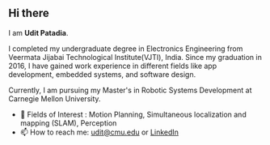 ## Hi there

I am **Udit Patadia**.

I completed my undergraduate degree in Electronics Engineering from Veermata Jijabai Technological Institute(VJTI), India. Since my graduation in 2016, I have gained work experience in different fields like app development, embedded systems, and software design.

Currently, I am pursuing my Master's in Robotic Systems Development at Carnegie Mellon University.

- 🌱 Fields of Interest : Motion Planning, Simultaneous localization and mapping (SLAM), Perception 
- 📫 How to reach me: udit@cmu.edu or [LinkedIn](https://www.linkedin.com/in/udit-patadia/)

<!--
**udit7395/udit7395** is a ✨ _special_ ✨ repository because its `README.md` (this file) appears on your GitHub profile.

Here are some ideas to get you started:

- 🔭 I’m currently working on ...
- 🌱 I’m currently learning ...
- 👯 I’m looking to collaborate on ...
- 🤔 I’m looking for help with ...
- 💬 Ask me about ...
- 📫 How to reach me: ...
- 😄 Pronouns: ...
- ⚡ Fun fact: ...
-->
